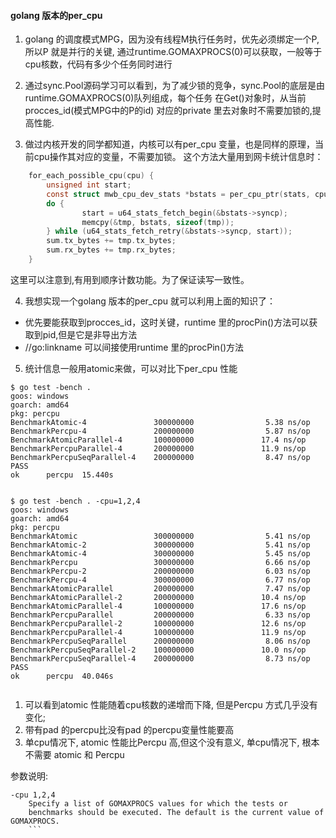 
#### golang 版本的per_cpu

1. golang 的调度模式MPG，因为没有线程M执行任务时，优先必须绑定一个P, 所以P 就是并行的关键, 通过runtime.GOMAXPROCS(0)可以获取，一般等于cpu核数，代码有多少个任务同时进行

2. 通过sync.Pool源码学习可以看到，为了减少锁的竞争，sync.Pool的底层是由runtime.GOMAXPROCS(0)队列组成，每个任务 在Get()对象时，从当前procces_id(模式MPG中的P的id) 对应的private 里去对象时不需要加锁的,提高性能.

3. 做过内核开发的同学都知道，内核可以有per_cpu 变量，也是同样的原理，当前cpu操作其对应的变量，不需要加锁。
这个方法大量用到网卡统计信息时：
```c
	for_each_possible_cpu(cpu) {
		unsigned int start;
		const struct mwb_cpu_dev_stats *bstats = per_cpu_ptr(stats, cpu);
		do {
    			start = u64_stats_fetch_begin(&bstats->syncp);
    			memcpy(&tmp, bstats, sizeof(tmp));
		} while (u64_stats_fetch_retry(&bstats->syncp, start));
		sum.tx_bytes += tmp.tx_bytes;
		sum.rx_bytes += tmp.rx_bytes;
	}
```
这里可以注意到,有用到顺序计数功能。为了保证读写一致性。

4. 我想实现一个golang 版本的per_cpu 就可以利用上面的知识了：
 * 优先要能获取到procces_id，这时关键，runtime 里的procPin()方法可以获取到pid,但是它是非导出方法
 * //go:linkname 可以间接使用runtime 里的procPin()方法

 5. 统计信息一般用atomic来做，可以对比下per_cpu 性能
 ```
$ go test -bench .
goos: windows
goarch: amd64
pkg: percpu
BenchmarkAtomic-4               300000000                5.38 ns/op
BenchmarkPercpu-4               200000000                5.87 ns/op
BenchmarkAtomicParallel-4       100000000               17.4 ns/op
BenchmarkPercpuParallel-4       200000000               11.9 ns/op
BenchmarkPercpuSeqParallel-4    200000000                8.47 ns/op
PASS
ok      percpu  15.440s


$ go test -bench . -cpu=1,2,4
goos: windows
goarch: amd64
pkg: percpu
BenchmarkAtomic                 300000000                5.41 ns/op
BenchmarkAtomic-2               300000000                5.41 ns/op
BenchmarkAtomic-4               300000000                5.45 ns/op
BenchmarkPercpu                 300000000                6.66 ns/op
BenchmarkPercpu-2               200000000                6.03 ns/op
BenchmarkPercpu-4               300000000                6.77 ns/op
BenchmarkAtomicParallel         200000000                7.47 ns/op
BenchmarkAtomicParallel-2       200000000               10.4 ns/op
BenchmarkAtomicParallel-4       100000000               17.6 ns/op
BenchmarkPercpuParallel         200000000                6.33 ns/op
BenchmarkPercpuParallel-2       100000000               12.6 ns/op
BenchmarkPercpuParallel-4       100000000               11.9 ns/op
BenchmarkPercpuSeqParallel      200000000                8.06 ns/op
BenchmarkPercpuSeqParallel-2    100000000               10.0 ns/op
BenchmarkPercpuSeqParallel-4    200000000                8.73 ns/op
PASS
ok      percpu  40.046s


```
1. 可以看到atomic 性能随着cpu核数的递增而下降, 但是Percpu 方式几乎没有变化;  
2. 带有pad 的percpu比没有pad 的percpu变量性能要高
3. 单cpu情况下, atomic 性能比Percpu 高,但这个没有意义,  单cpu情况下, 根本不需要 atomic 和 Percpu 

参数说明:
```
-cpu 1,2,4
    Specify a list of GOMAXPROCS values for which the tests or
    benchmarks should be executed. The default is the current value of GOMAXPROCS.
    ```
   
